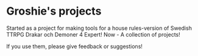 # Groshie's projects
Started as a project for making tools for a house rules-version of Swedish TTRPG Drakar och Demoner 4 Expert!
Now - A collection of projects!

If you use them, please give feedback or suggestions!

